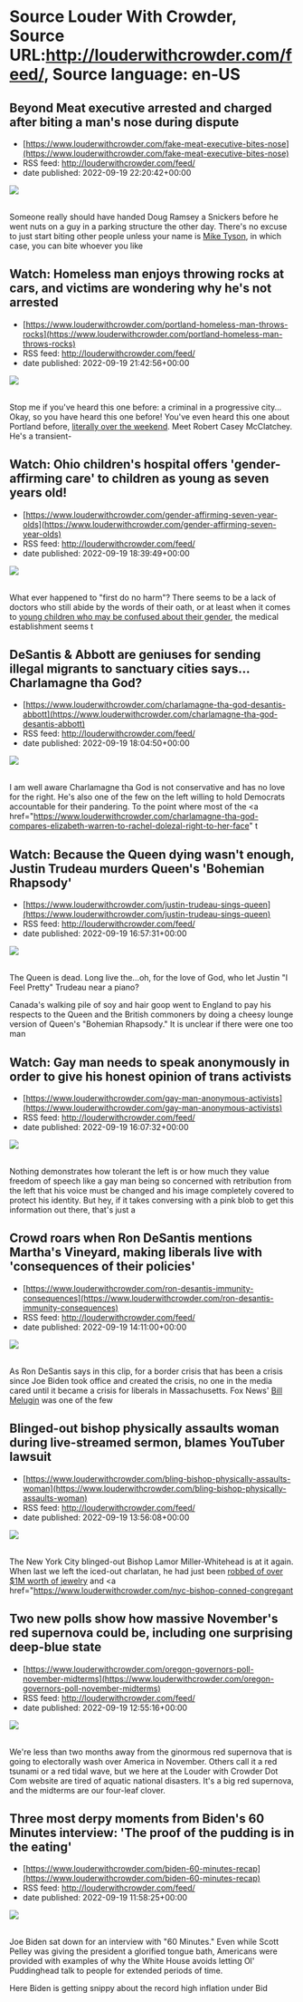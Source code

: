 # Source Louder With Crowder, Source URL:http://louderwithcrowder.com/feed/, Source language: en-US

## Beyond Meat executive arrested and charged after biting a man's nose during dispute
 - [https://www.louderwithcrowder.com/fake-meat-executive-bites-nose](https://www.louderwithcrowder.com/fake-meat-executive-bites-nose)
 - RSS feed: http://louderwithcrowder.com/feed/
 - date published: 2022-09-19 22:20:42+00:00

<img src="https://www.louderwithcrowder.com/media-library/image.png?id=31784403&amp;width=1245&amp;height=700&amp;coordinates=0%2C49%2C0%2C69" /><br /><br /><p>Someone really should have handed Doug Ramsey a Snickers before he went nuts on a guy in a parking structure the other day. There's no excuse to just start biting other people unless your name is <a href="https://www.louderwithcrowder.com/mike-tyson-conservative" target="_blank">Mike Tyson</a>, in which case, you can bite whoever you like

## Watch: Homeless man enjoys throwing rocks at cars, and victims are wondering why he's not arrested
 - [https://www.louderwithcrowder.com/portland-homeless-man-throws-rocks](https://www.louderwithcrowder.com/portland-homeless-man-throws-rocks)
 - RSS feed: http://louderwithcrowder.com/feed/
 - date published: 2022-09-19 21:42:56+00:00

<img src="https://www.louderwithcrowder.com/media-library/image.jpg?id=31783802&amp;width=1245&amp;height=700&amp;coordinates=0%2C0%2C0%2C118" /><br /><br /><p>Stop me if you've heard this one before: a criminal in a progressive city... Okay, so you have heard this one before! You've even heard this one about Portland before, <a href="https://www.louderwithcrowder.com/homeless-woman-portland-intruder" target="_blank">literally over the weekend</a>. Meet Robert Casey McClatchey. He's a transient-

## Watch: Ohio children's hospital offers 'gender-affirming care' to children as young as seven years old!
 - [https://www.louderwithcrowder.com/gender-affirming-seven-year-olds](https://www.louderwithcrowder.com/gender-affirming-seven-year-olds)
 - RSS feed: http://louderwithcrowder.com/feed/
 - date published: 2022-09-19 18:39:49+00:00

<img src="https://www.louderwithcrowder.com/media-library/image.png?id=31782304&amp;width=1200&amp;height=800&amp;coordinates=24%2C0%2C0%2C0" /><br /><br /><p>What ever happened to "first do no harm"? There seems to be a lack of doctors who still abide by the words of their oath, or at least when it comes to <a href="https://www.louderwithcrowder.com/child-suicide-secret-meetings-lawsuit" target="_blank">young children who may be confused about their gender</a>, the medical establishment seems t

## DeSantis & Abbott are geniuses for sending illegal migrants to sanctuary cities says... Charlamagne tha God?
 - [https://www.louderwithcrowder.com/charlamagne-tha-god-desantis-abbott](https://www.louderwithcrowder.com/charlamagne-tha-god-desantis-abbott)
 - RSS feed: http://louderwithcrowder.com/feed/
 - date published: 2022-09-19 18:04:50+00:00

<img src="https://www.louderwithcrowder.com/media-library/image.png?id=31782684&amp;width=1200&amp;height=800&amp;coordinates=24%2C0%2C0%2C0" /><br /><br /><p>I am well aware Charlamagne tha God is not conservative and has no love for the right. He's also one of the few on the left willing to hold Democrats accountable for their pandering. To the point where most of the <a href="https://www.louderwithcrowder.com/charlamagne-tha-god-compares-elizabeth-warren-to-rachel-dolezal-right-to-her-face" t

## Watch: Because the Queen dying wasn't enough, Justin Trudeau murders Queen's 'Bohemian Rhapsody'
 - [https://www.louderwithcrowder.com/justin-trudeau-sings-queen](https://www.louderwithcrowder.com/justin-trudeau-sings-queen)
 - RSS feed: http://louderwithcrowder.com/feed/
 - date published: 2022-09-19 16:57:31+00:00

<img src="https://www.louderwithcrowder.com/media-library/image.png?id=31782475&amp;width=1200&amp;height=800&amp;coordinates=23%2C0%2C0%2C0" /><br /><br /><p>The Queen is dead. Long live the...oh, for the love of God, who let Justin "I Feel Pretty" Trudeau near a piano?</p><p>Canada's walking pile of soy and hair goop went to England to pay his respects to the Queen and the British commoners by doing a cheesy lounge version of Queen's "Bohemian Rhapsody." It is unclear if there were one too man

## Watch: Gay man needs to speak anonymously in order to give his honest opinion of trans activists
 - [https://www.louderwithcrowder.com/gay-man-anonymous-activists](https://www.louderwithcrowder.com/gay-man-anonymous-activists)
 - RSS feed: http://louderwithcrowder.com/feed/
 - date published: 2022-09-19 16:07:32+00:00

<img src="https://www.louderwithcrowder.com/media-library/image.png?id=31782331&amp;width=2000&amp;height=1500&amp;coordinates=0%2C0%2C480%2C0" /><br /><br /><p>Nothing demonstrates how tolerant the left is or how much they value freedom of speech like a gay man being so concerned with retribution from the left that his voice must be changed and his image completely covered to protect his identity. But hey, if it takes conversing with a pink blob to get this information out there, that's just a 

## Crowd roars when Ron DeSantis mentions Martha's Vineyard, making liberals live with 'consequences of their policies'
 - [https://www.louderwithcrowder.com/ron-desantis-immunity-consequences](https://www.louderwithcrowder.com/ron-desantis-immunity-consequences)
 - RSS feed: http://louderwithcrowder.com/feed/
 - date published: 2022-09-19 14:11:00+00:00

<img src="https://www.louderwithcrowder.com/media-library/image.png?id=31781412&amp;width=1245&amp;height=700&amp;coordinates=0%2C0%2C0%2C118" /><br /><br /><p>As Ron DeSantis says in this clip, for a border crisis that has been a crisis since Joe Biden took office and created the crisis, no one in the media cared until it became a crisis for liberals in Massachusetts. Fox News' <a href="https://www.louderwithcrowder.com/search/?q=Bill+Melugin" target="_blank">Bill Melugin</a> was one of the few

## Blinged-out bishop physically assaults woman during live-streamed sermon, blames YouTuber lawsuit
 - [https://www.louderwithcrowder.com/bling-bishop-physically-assaults-woman](https://www.louderwithcrowder.com/bling-bishop-physically-assaults-woman)
 - RSS feed: http://louderwithcrowder.com/feed/
 - date published: 2022-09-19 13:56:08+00:00

<img src="https://www.louderwithcrowder.com/media-library/image.png?id=31781526&amp;width=1245&amp;height=700&amp;coordinates=0%2C0%2C0%2C118" /><br /><br /><p>The New York City blinged-out Bishop Lamor Miller-Whitehead is at it again. When last we left the iced-out charlatan, he had just been <a href="https://www.louderwithcrowder.com/blinged-out-bishop-robbed-nyc" target="_blank">robbed of over $1M worth of jewelry</a> and <a href="https://www.louderwithcrowder.com/nyc-bishop-conned-congregant

## Two new polls show how massive November's red supernova could be, including one surprising deep-blue state
 - [https://www.louderwithcrowder.com/oregon-governors-poll-november-midterms](https://www.louderwithcrowder.com/oregon-governors-poll-november-midterms)
 - RSS feed: http://louderwithcrowder.com/feed/
 - date published: 2022-09-19 12:55:16+00:00

<img src="https://www.louderwithcrowder.com/media-library/image.jpg?id=31780973&amp;width=1200&amp;height=600&amp;coordinates=0%2C12%2C0%2C186" /><br /><br /><p>We're less than two months away from the ginormous red supernova that is going to electorally wash over America in November. Others call it a red tsunami or a red tidal wave, but we here at the Louder with Crowder Dot Com website are tired of aquatic national disasters. It's a big red supernova, and the midterms are our four-leaf clover.

## Three most derpy moments from Biden's 60 Minutes interview: 'The proof of the pudding is in the eating'
 - [https://www.louderwithcrowder.com/biden-60-minutes-recap](https://www.louderwithcrowder.com/biden-60-minutes-recap)
 - RSS feed: http://louderwithcrowder.com/feed/
 - date published: 2022-09-19 11:58:25+00:00

<img src="https://www.louderwithcrowder.com/media-library/image.png?id=31780797&amp;width=1245&amp;height=700&amp;coordinates=0%2C0%2C0%2C1" /><br /><br /><p>Joe Biden sat down for an interview with "60 Minutes." Even while Scott Pelley was giving the president a glorified tongue bath, Americans were provided with examples of why the White House avoids letting Ol' Puddinghead talk to people for extended periods of time.</p><p>Here Biden is getting snippy about the record high inflation under Bid
